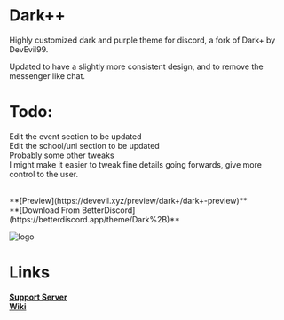 # Dark++
Highly customized dark and purple theme for discord, a fork of Dark+ by DevEvil99.

Updated to have a slightly more consistent design, and to remove the messenger like chat.<br>

# Todo: 
Edit the event section to be updated<br>
Edit the school/uni section to be updated<br>
Probably some other tweaks<br>
I might make it easier to tweak fine details going forwards, give more control to the user.<br>

<br>
**[Preview](https://devevil.xyz/preview/dark+/dark+-preview)** <br>
**[Download From BetterDiscord](https://betterdiscord.app/theme/Dark%2B)**

![logo](https://cdn.discordapp.com/attachments/468141324906921984/874594243161755709/Dark.jpg)

# Links
**[Support Server](https://discord.gg/jsQ9UP7kCA)** <br>
**[Wiki](https://github.com/LordNoisy/DarkPlusPlus-Discord-Theme/wiki)**
